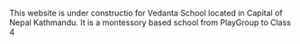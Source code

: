 This website is under constructio for Vedanta School located in Capital of Nepal Kathmandu. It is a montessory based school from PlayGroup to Class 4
